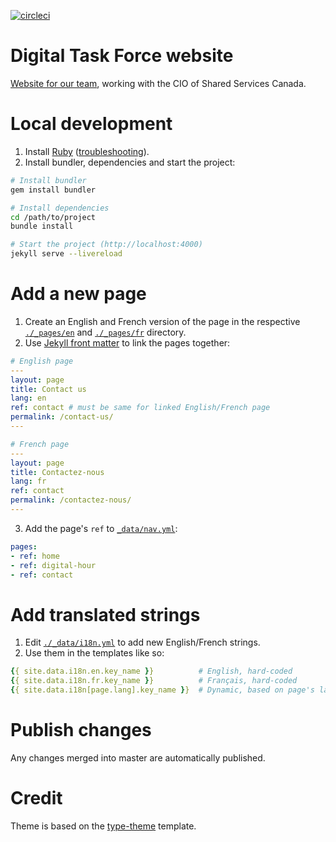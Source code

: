 [![circleci](https://img.shields.io/circleci/project/github/dtf-ein/dtf-ein.github.io.svg)](https://circleci.com/gh/dtf-ein/dtf-ein.github.io/)

# Digital Task Force website
[Website for our team](https://dtf-ein.github.io/), working with the CIO of Shared Services Canada.

# Local development
1. Install [Ruby](https://www.ruby-lang.org/en/downloads/) ([troubleshooting](https://github.com/dtf-ein/dtf-ein.github.io/issues/1#issuecomment-530790560)).
1. Install bundler, dependencies and start the project:
```bash
# Install bundler
gem install bundler

# Install dependencies
cd /path/to/project
bundle install

# Start the project (http://localhost:4000)
jekyll serve --livereload
```

# Add a new page
1. Create an English and French version of the page in the respective [`./_pages/en`](https://github.com/dtf-ein/dtf-ein.github.io/tree/master/_pages/en) and [`./_pages/fr`](https://github.com/dtf-ein/dtf-ein.github.io/tree/master/_pages/fr) directory.
2. Use [Jekyll front matter](https://jekyllrb.com/docs/front-matter/) to link the pages together:
```yaml
# English page
---
layout: page
title: Contact us
lang: en
ref: contact # must be same for linked English/French page
permalink: /contact-us/
---

# French page
---
layout: page
title: Contactez-nous
lang: fr
ref: contact
permalink: /contactez-nous/
---
```
3. Add the page's `ref` to [`_data/nav.yml`](https://github.com/dtf-ein/dtf-ein.github.io/blob/master/_data/nav.yml):
```yaml
pages:
- ref: home
- ref: digital-hour
- ref: contact
```

# Add translated strings
1. Edit [`./_data/i18n.yml`](https://github.com/dtf-ein/dtf-ein.github.io/blob/master/_data/i18n.yml) to add new English/French strings.  
1. Use them in the templates like so:
```yaml
{{ site.data.i18n.en.key_name }}          # English, hard-coded
{{ site.data.i18n.fr.key_name }}          # Français, hard-coded
{{ site.data.i18n[page.lang].key_name }}  # Dynamic, based on page's language
```

# Publish changes
Any changes merged into master are automatically published.

# Credit
Theme is based on the [type-theme](https://github.com/rohanchandra/type-theme) template.

